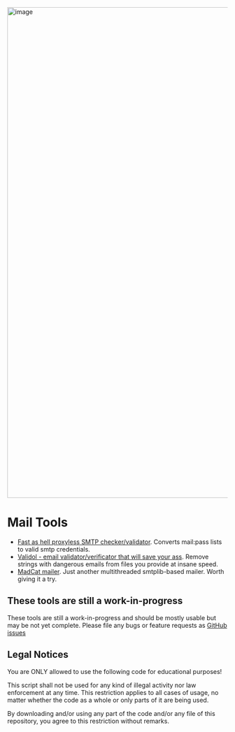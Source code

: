 <img width="1123" alt="image" src="https://user-images.githubusercontent.com/1212294/193939091-f4e6fe21-3191-4b8f-a523-59a77cd28e29.png">

# Mail Tools
- [Fast as hell proxyless SMTP checker/validator](https://github.com/aels/mailtools/tree/main/smtp-checker). Converts mail:pass lists to valid smtp credentials.
- [Validol - email validator/verificator that will save your ass](https://github.com/aels/mailtools/tree/main/remove-dangerous-emails). Remove strings with dangerous emails from files you provide at insane speed.
- [MadCat mailer](https://github.com/aels/mailtools/tree/main/mass-mailer). Just another multithreaded smtplib-based mailer. Worth giving it a try.
## These tools are still a work-in-progress
These tools are still a work-in-progress and should be mostly usable but may be not yet complete. Please file any bugs or feature requests as [GitHub issues](https://github.com/aels/mailtools/issues)
## Legal Notices
You are ONLY allowed to use the following code for educational purposes!

This script shall not be used for any kind of illegal activity nor law enforcement at any time. This restriction applies to all cases of usage, no matter whether the code as a whole or only parts of it are being used.

By downloading and/or using any part of the code and/or any file of this repository, you agree to this restriction without remarks.
